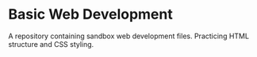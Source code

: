 # Basic Web Development

A repository containing sandbox web development files. Practicing HTML structure and CSS styling.
